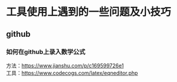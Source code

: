# 工具使用上遇到的一些问题及小技巧

## github
### 如何在github上录入数学公式
方法：https://www.jianshu.com/p/c169599726e1  
工具：https://www.codecogs.com/latex/eqneditor.php
